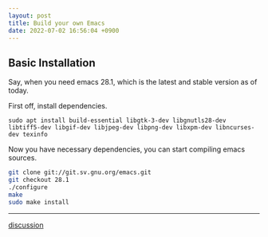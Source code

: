 ```yaml
---
layout: post
title: Build your own Emacs
date: 2022-07-02 16:56:04 +0900
---
```


## Basic Installation

Say, when you need emacs 28.1, which is the latest and stable version as of today.

First off, install dependencies.

```
sudo apt install build-essential libgtk-3-dev libgnutls28-dev libtiff5-dev libgif-dev libjpeg-dev libpng-dev libxpm-dev libncurses-dev texinfo
```
Now you have necessary dependencies, you can start compiling emacs sources.

```bash
git clone git://git.sv.gnu.org/emacs.git
git checkout 28.1
./configure
make
sudo make install
```

---
[discussion](https://github.com/junkpiano/til/issues/4)
